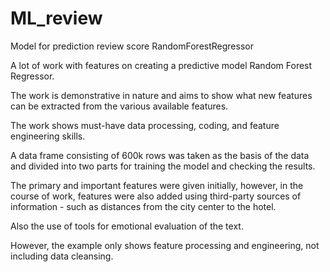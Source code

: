 # ML_review
Model for prediction review score RandomForestRegressor

A lot of work with features on creating a predictive model Random Forest Regressor.

The work is demonstrative in nature and aims to show what new features can be extracted from the various available features.

The work shows must-have data processing, coding, and feature engineering skills.

A data frame consisting of 600k rows was taken as the basis of the data and divided into two parts for training the model and checking the results.

The primary and important features were given initially, however, in the course of work, features were also added using third-party sources of information - such as distances from the city center to the hotel.

Also the use of tools for emotional evaluation of the text.

However, the example only shows feature processing and engineering, not including data cleansing.

